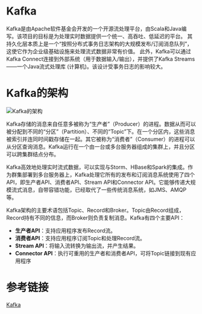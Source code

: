 # Kafka

  Kafka是由Apache软件基金会开发的一个开源流处理平台，由Scala和Java编写。该项目的目标是为处理实时数据提供一个统一、高吞吐、低延迟的平台。
其持久化层本质上是一个“按照分布式事务日志架构的大规模发布/订阅消息队列”，这使它作为企业级基础设施来处理流式数据非常有价值。
此外，Kafka可以通过Kafka Connect连接到外部系统（用于数据输入/输出），并提供了Kafka Streams——一个Java流式处理库 (计算机)。该设计受事务日志的影响较大。

# Kafka的架构

![Kafka的架构](https://upload.wikimedia.org/wikipedia/commons/thumb/6/64/Overview_of_Apache_Kafka.svg/800px-Overview_of_Apache_Kafka.svg.png)

Kafka存储的消息来自任意多被称为“生产者”（Producer）的进程。数据从而可以被分配到不同的“分区”（Partition）、不同的“Topic”下。在一个分区内，这些消息被索引并连同时间戳存储在一起。其它被称为“消费者”（Consumer）的进程可以从分区查询消息。Kafka运行在一个由一台或多台服务器组成的集群上，并且分区可以跨集群结点分布。

Kafka高效地处理实时流式数据，可以实现与Storm、HBase和Spark的集成。作为群集部署到多台服务器上，Kafka处理它所有的发布和订阅消息系统使用了四个API，即生产者API、消费者API、Stream API和Connector API。它能够传递大规模流式消息，自带容错功能，已经取代了一些传统消息系统，如JMS、AMQP等。

Kafka架构的主要术语包括Topic、Record和Broker。Topic由Record组成，Record持有不同的信息，而Broker则负责复制消息。Kafka有四个主要API：

- __生产者API__：支持应用程序发布Record流。
- __消费者API__：支持应用程序订阅Topic和处理Record流。
- __Stream API__：将输入流转换为输出流，并产生结果。
- __Connector API__：执行可重用的生产者和消费者API，可将Topic链接到现有应用程序

# 参考链接
[Kafka](https://kafka.apache.org/intro)
